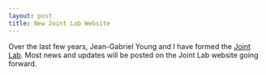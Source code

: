 ```yaml
---
layout: post
title: New Joint Lab Website
---
```


Over the last few years, Jean-Gabriel Young and I have formed the [Joint Lab](https://joint-lab.github.io/). Most news and updates will be posted on the Joint Lab website going forward.